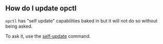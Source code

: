 ## How do I update opctl

`opctl` has "self update" capabilities baked in but it will not do so
without being asked.

To ask it, use the [self-update](../../../cli/self_update.md) command.

